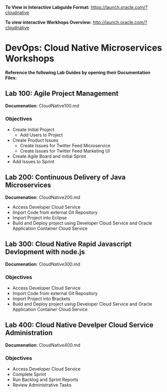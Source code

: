 
**To View in Interactive Labguide Format:** https://launch.oracle.com/?cloudnative

**To view interactive Workhops Overview:** http://launch.oracle.com/?cloudnative


# DevOps: Cloud Native Microservices Workshops

**Reference the following Lab Guides by opening their Documentation Files:**

## Lab 100: Agile Project Management

**Documenation**: CloudNative100.md

### Objectives

- Create Initial Project
    - Add Users to Project
- Create Product Issues
    - Create Issues for Twitter Feed Microservice
    - Create Issues for Twitter Feed Marketing UI
- Create Agile Board and initial Sprint
- Add Issues to Sprint

## Lab 200: Continuous Delivery of Java Microservices

**Documenation**: CloudNative200.md

- Access Developer Cloud Service
- Import Code from external Git Repository
- Import Project into Eclipse
- Build and Deploy project using Developer Cloud Service and Oracle Application Container Cloud Service

## Lab 300: Cloud Native Rapid Javascript Devlopment with node.js

**Documenation**: CloudNative300.md

### Objectives

- Access Developer Cloud Service
- Import Code from external Git Repository
- Import Project into Brackets
- Build and Deploy project using Developer Cloud Service and Oracle Application Container Cloud Service

## Lab 400:  Cloud Native Develper Cloud Service Administration

**Documenation**: CloudNative400.md

### Objectives

- Access Developer Cloud Service
- Complete Sprint
- Run Backlog and Sprint Reports
- Review Administrative Tasks
